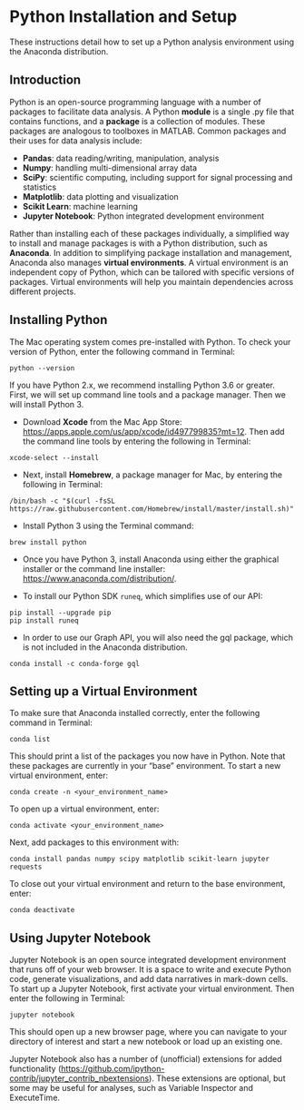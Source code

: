 # Python Installation and Setup

These instructions detail how to set up a Python analysis environment using the Anaconda distribution.

## Introduction

Python is an open-source programming language with a number of packages to facilitate data analysis. A Python **module** is a single .py file that contains functions, and a **package** is a collection of modules. These packages are analogous to toolboxes in MATLAB. Common packages and their uses for data analysis include:

* **Pandas**: data reading/writing, manipulation, analysis
* **Numpy**: handling multi-dimensional array data
* **SciPy**: scientific computing, including support for signal processing and statistics
* **Matplotlib**: data plotting and visualization
* **Scikit Learn**: machine learning
* **Jupyter Notebook**: Python integrated development environment

Rather than installing each of these packages individually, a simplified way to install and manage packages is with a Python distribution, such as **Anaconda**. In addition to simplifying package installation and management, Anaconda also manages **virtual environments**. A virtual environment is an independent copy of Python, which can be tailored with specific versions of packages. Virtual environments will help you maintain dependencies across different projects.

## Installing Python

The Mac operating system comes pre-installed with Python. To check your version of Python, enter the following command in Terminal:

```
python --version
```

If you have Python 2.x, we recommend installing Python 3.6 or greater. First, we will set up command line tools and a package manager. Then we will install Python 3.

* Download **Xcode** from the Mac App Store: https://apps.apple.com/us/app/xcode/id497799835?mt=12. Then add the command line tools by entering the following in Terminal:

```
xcode-select --install
```

* Next, install **Homebrew**, a package manager for Mac, by entering the following in Terminal:

```
/bin/bash -c "$(curl -fsSL https://raw.githubusercontent.com/Homebrew/install/master/install.sh)"
```

* Install Python 3 using the Terminal command:

```
brew install python
```

* Once you have Python 3, install Anaconda using either the graphical installer or the command line installer: https://www.anaconda.com/distribution/.

* To install our Python SDK `runeq`, which simplifies use of our API:
```
pip install --upgrade pip
pip install runeq
```
* In order to use our Graph API, you will also need the gql package, which is not included in the Anaconda distribution. 

```
conda install -c conda-forge gql
```

## Setting up a Virtual Environment

To make sure that Anaconda installed correctly, enter the following command in Terminal:

```
conda list
```

This should print a list of the packages you now have in Python. Note that these packages are currently in your “base” environment. To start a new virtual environment, enter:

```
conda create -n <your_environment_name>
```

To open up a virtual environment, enter:

```
conda activate <your_environment_name>
```

Next, add packages to this environment with:

```
conda install pandas numpy scipy matplotlib scikit-learn jupyter requests 
```

To close out your virtual environment and return to the base environment, enter:

```
conda deactivate
```

## Using Jupyter Notebook

Jupyter Notebook is an open source integrated development environment that runs off of your web browser. It is a space to write and execute Python code, generate visualizations, and add data narratives in mark-down cells. To start up a Jupyter Notebook, first activate your virtual environment. Then enter the following in Terminal:

```
jupyter notebook
```

This should open up a new browser page, where you can navigate to your directory of interest and start a new notebook or load up an existing one.

Jupyter Notebook also has a number of (unofficial) extensions for added functionality (https://github.com/ipython-contrib/jupyter_contrib_nbextensions). These extensions are optional, but some may be useful for analyses, such as Variable Inspector and ExecuteTime.
